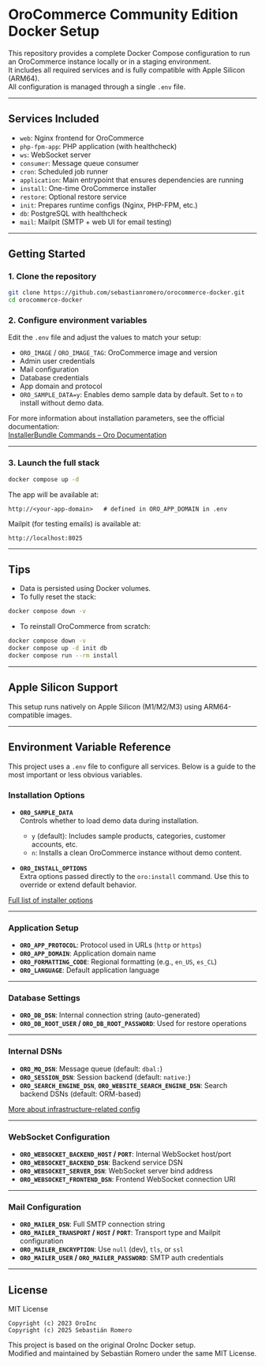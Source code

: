 # OroCommerce Community Edition Docker Setup

This repository provides a complete Docker Compose configuration to run an OroCommerce instance locally or in a staging environment.  
It includes all required services and is fully compatible with Apple Silicon (ARM64).  
All configuration is managed through a single `.env` file.

---

## Services Included

- `web`: Nginx frontend for OroCommerce  
- `php-fpm-app`: PHP application (with healthcheck)  
- `ws`: WebSocket server  
- `consumer`: Message queue consumer  
- `cron`: Scheduled job runner  
- `application`: Main entrypoint that ensures dependencies are running  
- `install`: One-time OroCommerce installer  
- `restore`: Optional restore service  
- `init`: Prepares runtime configs (Nginx, PHP-FPM, etc.)  
- `db`: PostgreSQL with healthcheck  
- `mail`: Mailpit (SMTP + web UI for email testing)  

---

## Getting Started

### 1. Clone the repository

```bash
git clone https://github.com/sebastianromero/orocommerce-docker.git
cd orocommerce-docker
```

### 2. Configure environment variables

Edit the `.env` file and adjust the values to match your setup:

- `ORO_IMAGE` / `ORO_IMAGE_TAG`: OroCommerce image and version  
- Admin user credentials  
- Mail configuration  
- Database credentials  
- App domain and protocol  
- `ORO_SAMPLE_DATA=y`: Enables demo sample data by default. Set to `n` to install without demo data.

For more information about installation parameters, see the official documentation:  
[InstallerBundle Commands – Oro Documentation](https://doc.oroinc.com/bundles/platform/InstallerBundle/commands/)

---

### 3. Launch the full stack

```bash
docker compose up -d
```

The app will be available at:

```
http://<your-app-domain>   # defined in ORO_APP_DOMAIN in .env
```

Mailpit (for testing emails) is available at:

```
http://localhost:8025
```

---

## Tips

- Data is persisted using Docker volumes.  
- To fully reset the stack:

```bash
docker compose down -v
```

- To reinstall OroCommerce from scratch:

```bash
docker compose down -v
docker compose up -d init db
docker compose run --rm install
```

---

## Apple Silicon Support

This setup runs natively on Apple Silicon (M1/M2/M3) using ARM64-compatible images.

---

## Environment Variable Reference

This project uses a `.env` file to configure all services. Below is a guide to the most important or less obvious variables.

### Installation Options

- **`ORO_SAMPLE_DATA`**  
  Controls whether to load demo data during installation.  
  - `y` (default): Includes sample products, categories, customer accounts, etc.  
  - `n`: Installs a clean OroCommerce instance without demo content.

- **`ORO_INSTALL_OPTIONS`**  
  Extra options passed directly to the `oro:install` command. Use this to override or extend default behavior.

[Full list of installer options](https://doc.oroinc.com/bundles/platform/InstallerBundle/commands/)

---

### Application Setup

- **`ORO_APP_PROTOCOL`**: Protocol used in URLs (`http` or `https`)  
- **`ORO_APP_DOMAIN`**: Application domain name  
- **`ORO_FORMATTING_CODE`**: Regional formatting (e.g., `en_US`, `es_CL`)  
- **`ORO_LANGUAGE`**: Default application language  

---

### Database Settings

- **`ORO_DB_DSN`**: Internal connection string (auto-generated)  
- **`ORO_DB_ROOT_USER` / `ORO_DB_ROOT_PASSWORD`**: Used for restore operations  

---

### Internal DSNs

- **`ORO_MQ_DSN`**: Message queue (default: `dbal:`)  
- **`ORO_SESSION_DSN`**: Session backend (default: `native:`)  
- **`ORO_SEARCH_ENGINE_DSN`**, **`ORO_WEBSITE_SEARCH_ENGINE_DSN`**: Search backend DSNs (default: ORM-based)  

[More about infrastructure-related config](https://doc.oroinc.com/backend/setup/dev-environment/parameters-yml/)

---

### WebSocket Configuration

- **`ORO_WEBSOCKET_BACKEND_HOST` / `PORT`**: Internal WebSocket host/port  
- **`ORO_WEBSOCKET_BACKEND_DSN`**: Backend service DSN  
- **`ORO_WEBSOCKET_SERVER_DSN`**: WebSocket server bind address  
- **`ORO_WEBSOCKET_FRONTEND_DSN`**: Frontend WebSocket connection URI  

---

### Mail Configuration

- **`ORO_MAILER_DSN`**: Full SMTP connection string  
- **`ORO_MAILER_TRANSPORT` / `HOST` / `PORT`**: Transport type and Mailpit configuration  
- **`ORO_MAILER_ENCRYPTION`**: Use `null` (dev), `tls`, or `ssl`  
- **`ORO_MAILER_USER` / `ORO_MAILER_PASSWORD`**: SMTP auth credentials  

---

## License

MIT License

```
Copyright (c) 2023 OroInc  
Copyright (c) 2025 Sebastián Romero
```

This project is based on the original OroInc Docker setup.  
Modified and maintained by Sebastián Romero under the same MIT License.
